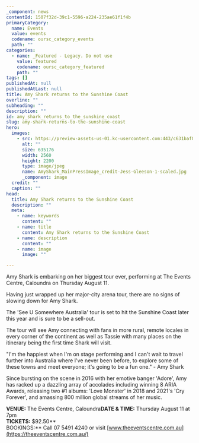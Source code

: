 ```yaml
---
_component: news
contentId: 1507f32d-39c1-5596-a224-235ae61f1f4b
primaryCategory:
  name: Events
  value: events
  codename: oursc_category_events
  path: ""
categories:
  - name: _Featured - Legacy. Do not use
    value: featured
    codename: oursc_category_featured
    path: ""
tags: []
publishedAt: null
publishedAtLast: null
title: Amy Shark returns to the Sunshine Coast
overline: ""
subheading: ""
description: ""
id: amy_shark_returns_to_the_sunshine_coast
slug: amy-shark-returns-to-the-sunshine-coast
hero:
  images:
    - src: https://preview-assets-us-01.kc-usercontent.com:443/c631baf8-1b46-001f-580c-d0001b68b4a8/93009600-8aa0-4d21-bcbb-4d7c7389611f/AmyShark_MainPressImage_credit-Jess-Gleeson-1-scaled.jpg
      alt: ""
      size: 635176
      width: 2560
      height: 2200
      type: image/jpeg
      name: AmyShark_MainPressImage_credit-Jess-Gleeson-1-scaled.jpg
      _component: image
  credit: ""
  caption: ""
head:
  title: Amy Shark returns to the Sunshine Coast
  description: ""
  meta:
    - name: keywords
      content: ""
    - name: title
      content: Amy Shark returns to the Sunshine Coast
    - name: description
      content: ""
    - name: image
      image: ""

---
```

Amy Shark is embarking on her biggest tour ever, performing at The Events Centre, Caloundra on Thursday August 11.   

Having just wrapped up her major-city arena tour, there are no signs of slowing down for Amy Shark.

The 'See U Somewhere Australia' tour is set to hit the Sunshine Coast later this year and is sure to be a sell-out.

The tour will see Amy connecting with fans in more rural, remote locales in every corner of the continent as well as Tassie with many places on the itinerary being the first time Shark will visit.

"I'm the happiest when I'm on stage performing and I can't wait to travel further into Australia where I've never been before, to explore some of these towns and meet everyone; it's going to be a fun one." - Amy Shark

Since bursting on the scene in 2016 with her emotive banger 'Adore', Amy has racked up a dazzling array of accolades including winning 8 ARIA Awards, releasing two #1 albums: 'Love Monster' in 2018 and 2021's 'Cry Forever', and amassing 800 million global streams of her music.

**VENUE:** The Events Centre, Caloundra**DATE & TIME:** Thursday August 11 at 7pm\
**TICKETS:** $92.50\*\*\
BOOKINGS:\*\* Call 07 5491 4240 or visit [www.theeventscentre.com.au](https://theeventscentre.com.au/)
